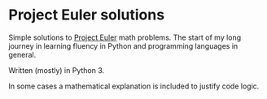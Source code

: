Project Euler solutions
=======

Simple solutions to [Project Euler](https://projecteuler.net/) math problems. The start of my long journey in learning fluency in Python and programming languages in general.

Written (mostly) in Python 3.

In some cases a mathematical explanation is included to justify code logic.
